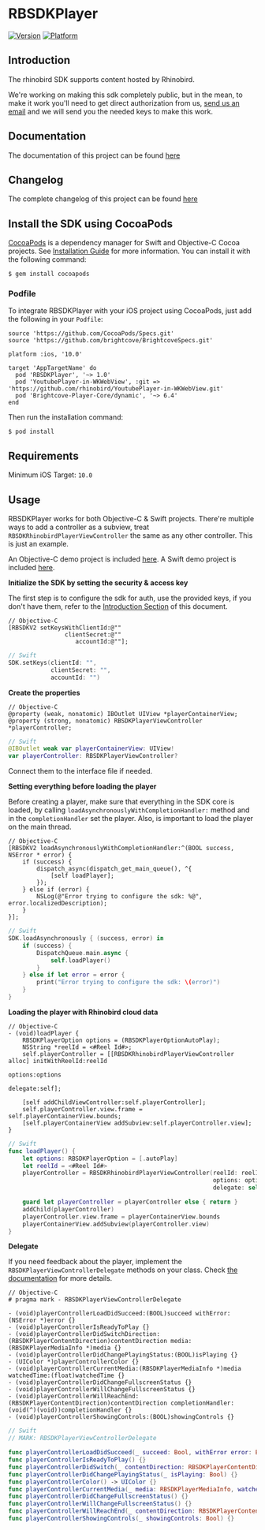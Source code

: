 # RBSDKPlayer

[![Version](https://img.shields.io/badge/pod-v1.0.2-blue.svg)](https://cocoapods.org/pods/RBSDKPlayer)
[![Platform](https://img.shields.io/badge/platform-iOS-lightgrey.svg)](https://cocoapods.org/pods/RBSDKPlayer)

## Introduction
The rhinobird SDK supports content hosted by Rhinobird.

We're working on making this sdk completely public, but in the mean, to make it work you'll need to get direct authorization from us, [send us an email](mailto:bastian@rhinobird.tv) and we will send you the needed keys to make this work.

## Documentation
The documentation of this project can be found [here](https://rhinobird.github.io/RBSDKPlayer-iOS/)

## Changelog
The complete changelog of this project can be found [here](https://github.com/rhinobird/RBSDKPlayer-iOS/blob/master/Changelog.md)

## Install the SDK using CocoaPods
[CocoaPods](http://cocoapods.org) is a dependency manager for Swift and Objective-C Cocoa projects. See [Installation Guide](https://cocoapods.org/#install) for more information. You can install it with the following command:

```
$ gem install cocoapods
```

### Podfile
To integrate RBSDKPlayer with your iOS project using CocoaPods, just add the following in your `Podfile`:

```
source 'https://github.com/CocoaPods/Specs.git'
source 'https://github.com/brightcove/BrightcoveSpecs.git'

platform :ios, '10.0'

target 'AppTargetName' do
  pod 'RBSDKPlayer', '~> 1.0'
  pod 'YoutubePlayer-in-WKWebView', :git => 'https://github.com/rhinobird/YoutubePlayer-in-WKWebView.git'
  pod 'Brightcove-Player-Core/dynamic', '~> 6.4'
end
```

Then run the installation command:

```
$ pod install
```

## Requirements

Minimum iOS Target: `10.0`

## Usage

RBSDKPlayer works for both Objective-C & Swift projects. There're multiple ways to add a controller as a subview, treat `RBSDKRhinobirdPlayerViewController` the same as any other controller. This is just an example.

An Objective-C demo project is included [here](https://github.com/rhinobird/RBSDKPlayer-iOS/tree/master/sdkdemo-objc).
A Swift demo project is included [here](https://github.com/rhinobird/RBSDKPlayer-iOS/tree/master/sdkdemo-swift).

**Initialize the SDK by setting the security & access key**

The first step is to configure the sdk for auth, use the provided keys, if you don't have them, refer to the [Introduction Section](#introduction) of this document.

```objc
// Objective-C
[RBSDKV2 setKeysWithClientId:@""
                clientSecret:@""
                   accountId:@""];
```
```swift
// Swift
SDK.setKeys(clientId: "",
            clientSecret: "",
            accountId: "")
```

**Create the properties**

```objc
// Objective-C
@property (weak, nonatomic) IBOutlet UIView *playerContainerView;
@property (strong, nonatomic) RBSDKPlayerViewController *playerController;
```
```swift
// Swift
@IBOutlet weak var playerContainerView: UIView!
var playerController: RBSDKPlayerViewController?
```
Connect them to the interface file if needed.

**Setting everything before loading the player**

Before creating a player, make sure that everything in the SDK core is loaded, by calling `loadAsynchronouslyWithCompletionHandler:` method and in the `completionHandler` set the player. Also, is important to load the player on the main thread.
```objc
// Objective-C
[RBSDKV2 loadAsynchronouslyWithCompletionHandler:^(BOOL success, NSError * error) {
    if (success) {
        dispatch_async(dispatch_get_main_queue(), ^{
            [self loadPlayer];
        });
    } else if (error) {
        NSLog(@"Error trying to configure the sdk: %@", error.localizedDescription);
    }
}];
```
```swift
// Swift
SDK.loadAsynchronously { (success, error) in
    if (success) {
        DispatchQueue.main.async {
            self.loadPlayer()
        }
    } else if let error = error {
        print("Error trying to configure the sdk: \(error)")
    }
}
```

**Loading the player with Rhinobird cloud data**
```objc
// Objective-C
- (void)loadPlayer {
    RBSDKPlayerOption options = (RBSDKPlayerOptionAutoPlay);
    NSString *reelId = <#Reel Id#>;
    self.playerController = [[RBSDKRhinobirdPlayerViewController alloc] initWithReelId:reelId
                                                                               options:options
                                                                              delegate:self];

    [self addChildViewController:self.playerController];
    self.playerController.view.frame = self.playerContainerView.bounds;
    [self.playerContainerView addSubview:self.playerController.view];
}
```
```swift
// Swift
func loadPlayer() {
    let options: RBSDKPlayerOption = [.autoPlay]
    let reelId = <#Reel Id#>
    playerController = RBSDKRhinobirdPlayerViewController(reelId: reelId,
                                                          options: options,
                                                          delegate: self)

    guard let playerController = playerController else { return }
    addChild(playerController)
    playerController.view.frame = playerContainerView.bounds
    playerContainerView.addSubview(playerController.view)
}
```

**Delegate**

If you need feedback about the player, implement the `RBSDKPlayerViewControllerDelegate` methods on your class. Check [the documentation](https://rhinobird.github.io/RBSDKPlayer-iOS/Protocols/RBSDKPlayerViewControllerDelegate.html) for more details.

```objc
// Objective-C
# pragma mark - RBSDKPlayerViewControllerDelegate

- (void)playerControllerLoadDidSucceed:(BOOL)succeed withError:(NSError *)error {}
- (void)playerControllerIsReadyToPlay {}
- (void)playerControllerDidSwitchDirection:(RBSDKPlayerContentDirection)contentDirection media:(RBSDKPlayerMediaInfo *)media {}
- (void)playerControllerDidChangePlayingStatus:(BOOL)isPlaying {}
- (UIColor *)playerControllerColor {}
- (void)playerControllerCurrentMedia:(RBSDKPlayerMediaInfo *)media watchedTime:(float)watchedTime {}
- (void)playerControllerDidChangeFullscreenStatus {}
- (void)playerControllerWillChangeFullscreenStatus {}
- (void)playerControllerWillReachEnd:(RBSDKPlayerContentDirection)contentDirection completionHandler:(void(^)(void))completionHandler {}
- (void)playerControllerShowingControls:(BOOL)showingControls {}
```
```swift
// Swift
// MARK: RBSDKPlayerViewControllerDelegate

func playerControllerLoadDidSucceed(_ succeed: Bool, withError error: Error?) {}
func playerControllerIsReadyToPlay() {}
func playerControllerDidSwitch(_ contentDirection: RBSDKPlayerContentDirection, media: RBSDKPlayerMediaInfo) {}
func playerControllerDidChangePlayingStatus(_ isPlaying: Bool) {}
func playerControllerColor() -> UIColor {}
func playerControllerCurrentMedia(_ media: RBSDKPlayerMediaInfo, watchedTime: Float) {}
func playerControllerDidChangeFullscreenStatus() {}
func playerControllerWillChangeFullscreenStatus() {}
func playerControllerWillReachEnd(_ contentDirection: RBSDKPlayerContentDirection, completionHandler: @escaping () -> Void) {}
func playerControllerShowingControls(_ showingControls: Bool) {}
```
